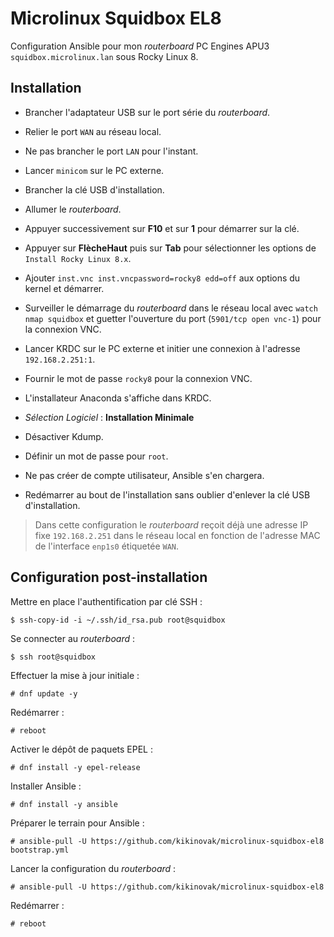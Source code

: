 # Microlinux Squidbox EL8

Configuration Ansible pour mon *routerboard* PC Engines APU3
`squidbox.microlinux.lan` sous Rocky Linux 8.


## Installation

- Brancher l'adaptateur USB sur le port série du *routerboard*.

- Relier le port `WAN` au réseau local.

- Ne pas brancher le port `LAN` pour l'instant.

- Lancer `minicom` sur le PC externe.

- Brancher la clé USB d'installation.

- Allumer le *routerboard*.

- Appuyer successivement sur **F10** et sur **1** pour démarrer sur la clé.

- Appuyer sur **FlècheHaut** puis sur **Tab** pour sélectionner les options de
  `Install Rocky Linux 8.x`.

- Ajouter `inst.vnc inst.vncpassword=rocky8 edd=off` aux options du kernel et
  démarrer.

- Surveiller le démarrage du *routerboard* dans le réseau local avec `watch
  nmap squidbox` et guetter l'ouverture du port (`5901/tcp open vnc-1`) pour
  la connexion VNC.

- Lancer KRDC sur le PC externe et initier une connexion à l'adresse
  `192.168.2.251:1`.

- Fournir le mot de passe `rocky8` pour la connexion VNC.

- L'installateur Anaconda s'affiche dans KRDC.

- *Sélection Logiciel* : **Installation Minimale**

- Désactiver Kdump.

- Définir un mot de passe pour `root`.

- Ne pas créer de compte utilisateur, Ansible s'en chargera.

- Redémarrer au bout de l'installation sans oublier d'enlever la clé USB
  d'installation.

> Dans cette configuration le *routerboard* reçoit déjà une adresse IP fixe
> `192.168.2.251` dans le réseau local en fonction de l'adresse MAC de
> l'interface `enp1s0` étiquetée `WAN`.


## Configuration post-installation

Mettre en place l'authentification par clé SSH :

```
$ ssh-copy-id -i ~/.ssh/id_rsa.pub root@squidbox
```

Se connecter au *routerboard* :

```
$ ssh root@squidbox
```

Effectuer la mise à jour initiale :

```
# dnf update -y
```

Redémarrer :

```
# reboot
```

Activer le dépôt de paquets EPEL :

```
# dnf install -y epel-release
```

Installer Ansible :

```
# dnf install -y ansible
```

Préparer le terrain pour Ansible :

```
# ansible-pull -U https://github.com/kikinovak/microlinux-squidbox-el8 bootstrap.yml
```

Lancer la configuration du *routerboard* :

```
# ansible-pull -U https://github.com/kikinovak/microlinux-squidbox-el8
```

Redémarrer :

```
# reboot
```

